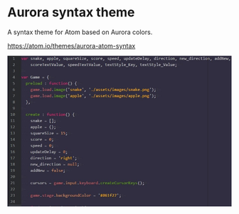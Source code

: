 # Aurora syntax theme

A syntax theme for Atom based on Aurora colors.

https://atom.io/themes/aurora-atom-syntax

![A screenshot of your theme](https://raw.githubusercontent.com/amitmerchant1990/aurora-syntax/master/aurora-syntax.JPG)
